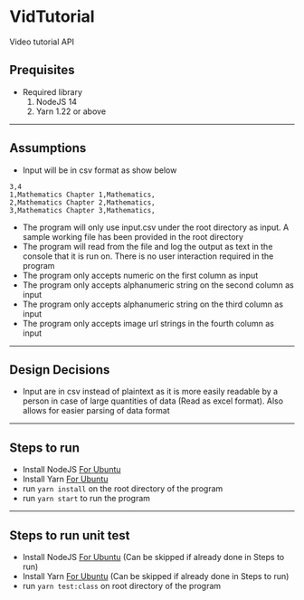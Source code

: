 # VidTutorial
Video tutorial API

## Prequisites
- Required library
  1) NodeJS 14
  2) Yarn 1.22 or above
---
## Assumptions
- Input will be in csv format as show below 
```
3,4
1,Mathematics Chapter 1,Mathematics,
2,Mathematics Chapter 2,Mathematics,
3,Mathematics Chapter 3,Mathematics,
```
- The program will only use input.csv under the root directory as input. A sample working file has been provided in the root directory
- The program will read from the file and log the output as text in the console that it is run on. There is no user interaction required in the program
- The program only accepts numeric on the first column as input
- The program only accepts alphanumeric string on the second column as input
- The program only accepts alphanumeric string on the third column as input
- The program only accepts image url strings in the fourth column as input
---
## Design Decisions
- Input are in csv instead of plaintext as it is more easily readable by a person in case of large quantities of data (Read as excel format). Also allows for easier parsing of data format

---
## Steps to run
- Install NodeJS [For Ubuntu](https://www.digitalocean.com/community/tutorials/how-to-install-node-js-on-ubuntu-16-04)
- Install Yarn [For Ubuntu](https://www.linuxcloudvps.com/blog/how-to-install-yarn-on-ubuntu-16-04/)
- run `yarn install` on the root directory of the program
- run `yarn start` to run the program
---
## Steps to run unit test
- Install NodeJS [For Ubuntu](https://www.digitalocean.com/community/tutorials/how-to-install-node-js-on-ubuntu-16-04) (Can be skipped if already done in Steps to run)
- Install Yarn [For Ubuntu](https://www.linuxcloudvps.com/blog/how-to-install-yarn-on-ubuntu-16-04/) (Can be skipped if already done in Steps to run)
- run `yarn test:class` on root directory of the program
